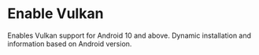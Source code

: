 # Enable Vulkan
Enables Vulkan support for Android 10 and above. Dynamic installation and information based on Android version.
